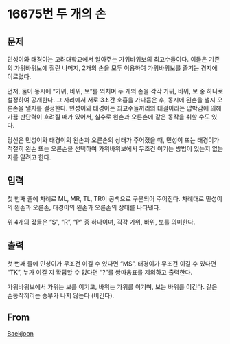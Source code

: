 # 16675번 두 개의 손

## 문제

민성이와 태경이는 고려대학교에서 알아주는 가위바위보의 최고수들이다. 이들은 기존의 가위바위보에 질린 나머지, 2개의 손을 모두 이용하여 가위바위보를 즐기는 경지에 이르렀다.

먼저, 둘이 동시에 “가위, 바위, 보”를 외치며 두 개의 손을 각각 가위, 바위, 보 중 하나로 설정하여 공개한다. 그 자리에서 서로 3초간 호흡을 가다듬은 후, 동시에 왼손을 낼지 오른손을 낼지를 결정한다. 민성이와 태경이는 최고수들끼리의 대결이라는 압박감에 의해 가끔 판단력이 흐려질 때가 있어서, 실수로 왼손과 오른손에 같은 동작을 취할 수도 있다.

당신은 민성이와 태경이의 왼손과 오른손의 상태가 주어졌을 때, 민성이 또는 태경이가 적절히 왼손 또는 오른손을 선택하여 가위바위보에서 무조건 이기는 방법이 있는지 없는지를 알려고 한다.

## 입력

첫 번째 줄에 차례로 ML, MR, TL, TR이 공백으로 구분되어 주어진다. 차례대로 민성이의 왼손과 오른손, 태경이의 왼손과 오른손의 상태를 나타낸다.

위 4개의 값들은 “S”, “R”, “P” 중 하나이며, 각각 가위, 바위, 보를 의미한다.

## 출력

첫 번째 줄에 민성이가 무조건 이길 수 있다면 “MS”, 태경이가 무조건 이길 수 있다면 “TK”, 누가 이길 지 확답할 수 없다면 “?”를 쌍따옴표를 제외하고 출력한다.

가위바위보에서 가위는 보를 이기고, 바위는 가위를 이기며, 보는 바위를 이긴다. 같은 손동작끼리는 승부가 나지 않는다 (비긴다).

## From

[Baekjoon](https://www.acmicpc.net/problem/16675)
